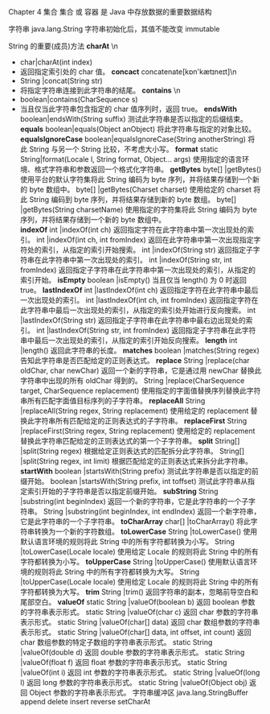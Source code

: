 Chapter 4 集合
集合 或 容器 是 Java 中存放数据的重要数据结构

字符串 java.lang.String
字符串初始化后，其值不能改变 immutable

String 的重要(成员)方法
**charAt**  \n
   -  char|charAt(int index) 
   - 返回指定索引处的 char 值。
**concact**  concatenate[kɒn'kætɪneɪt]\n
   - String |concat(String str) 
   - 将指定字符串连接到此字符串的结尾。
**contains** \n
   - boolean|contains(CharSequence s) 
   - 当且仅当此字符串包含指定的 char 值序列时，返回 true。
**endsWith**
    boolean|endsWith(String suffix) 
    测试此字符串是否以指定的后缀结束。
**equals** 
    boolean|equals(Object anObject) 
    将此字符串与指定的对象比较。
**equalsIgnoreCase** 
    boolean|equalsIgnoreCase(String anotherString) 
    将此 String 与另一个 String 比较，不考虑大小写。
**format**
    static String|format(Locale l, String format, Object... args) 
    使用指定的语言环境、格式字符串和参数返回一个格式化字符串。
**getBytes** 
    byte[]	|getBytes() 
    使用平台的默认字符集将此 String 编码为 byte 序列，并将结果存储到一个新的 byte 数组中。
    byte[]	|getBytes(Charset charset) 
    使用给定的 charset 将此 String 编码到 byte 序列，并将结果存储到新的 byte 数组。
    byte[]	|getBytes(String charsetName) 
    使用指定的字符集将此 String 编码为 byte 序列，并将结果存储到一个新的 byte 数组中。         
**indexOf** 
    int	|indexOf(int ch) 
    返回指定字符在此字符串中第一次出现处的索引。
    int	|indexOf(int ch, int fromIndex) 
    返回在此字符串中第一次出现指定字符处的索引，从指定的索引开始搜索。
    int |indexOf(String str) 
    返回指定子字符串在此字符串中第一次出现处的索引。
    int	|indexOf(String str, int fromIndex) 
    返回指定子字符串在此字符串中第一次出现处的索引，从指定的索引开始。
**isEmpty** 
    boolean	|isEmpty() 
    当且仅当 length() 为 0 时返回 true。
**lastIndexOf** 
    int	|lastIndexOf(int ch) 
    返回指定字符在此字符串中最后一次出现处的索引。
    int	|lastIndexOf(int ch, int fromIndex) 
    返回指定字符在此字符串中最后一次出现处的索引，从指定的索引处开始进行反向搜索。
    int	|lastIndexOf(String str) 
    返回指定子字符串在此字符串中最右边出现处的索引。
    int	|lastIndexOf(String str, int fromIndex) 
    返回指定子字符串在此字符串中最后一次出现处的索引，从指定的索引开始反向搜索。
**length** 
    int	|length() 
    返回此字符串的长度。
**matches** 
    boolean	|matches(String regex) 
    告知此字符串是否匹配给定的正则表达式。
**replace** 
    String	|replace(char oldChar, char newChar) 
    返回一个新的字符串，它是通过用 newChar 替换此字符串中出现的所有 oldChar 得到的。
    String	|replace(CharSequence target, CharSequence replacement) 
    使用指定的字面值替换序列替换此字符串所有匹配字面值目标序列的子字符串。
**replaceAll** 
    String	|replaceAll(String regex, String replacement) 
    使用给定的 replacement 替换此字符串所有匹配给定的正则表达式的子字符串。
**replaceFirst** 
    String	|replaceFirst(String regex, String replacement) 
    使用给定的 replacement 替换此字符串匹配给定的正则表达式的第一个子字符串。
**split** 
    String[] |split(String regex) 
    根据给定正则表达式的匹配拆分此字符串。
    String[] |split(String regex, int limit) 
    根据匹配给定的正则表达式来拆分此字符串。
**startWith** 
    boolean	|startsWith(String prefix) 
    测试此字符串是否以指定的前缀开始。
    boolean	|startsWith(String prefix, int toffset) 
    测试此字符串从指定索引开始的子字符串是否以指定前缀开始。
**subString** 
    String	|substring(int beginIndex) 
    返回一个新的字符串，它是此字符串的一个子字符串。
    String	|substring(int beginIndex, int endIndex) 
    返回一个新字符串，它是此字符串的一个子字符串。
**toCharArray** 
    char[]	|toCharArray() 
    将此字符串转换为一个新的字符数组。
**toLowerCase** 
    String	|toLowerCase() 
    使用默认语言环境的规则将此 String 中的所有字符都转换为小写。
    String	|toLowerCase(Locale locale) 
    使用给定 Locale 的规则将此 String 中的所有字符都转换为小写。
**toUpperCase** 
    String	|toUpperCase() 
    使用默认语言环境的规则将此 String 中的所有字符都转换为大写。
    String	|toUpperCase(Locale locale) 
    使用给定 Locale 的规则将此 String 中的所有字符都转换为大写。
**trim**
    String	|trim() 
    返回字符串的副本，忽略前导空白和尾部空白。
**valueOf**
    static String   |valueOf(boolean b) 
    返回 boolean 参数的字符串表示形式。
    static String	|valueOf(char c) 
    返回 char 参数的字符串表示形式。
    static String	|valueOf(char[] data) 
    返回 char 数组参数的字符串表示形式。
    static String	|valueOf(char[] data, int offset, int count) 
    返回 char 数组参数的特定子数组的字符串表示形式。
    static String	|valueOf(double d) 
    返回 double 参数的字符串表示形式。
    static String	|valueOf(float f) 
    返回 float 参数的字符串表示形式。
    static String	|valueOf(int i) 
    返回 int 参数的字符串表示形式。
    static String	|valueOf(long l) 
    返回 long 参数的字符串表示形式。
    static String	|valueOf(Object obj) 
    返回 Object 参数的字符串表示形式。
字符串缓冲区 java.lang.StringBuffer
append 
delete 
insert 
reverse 
setCharAt